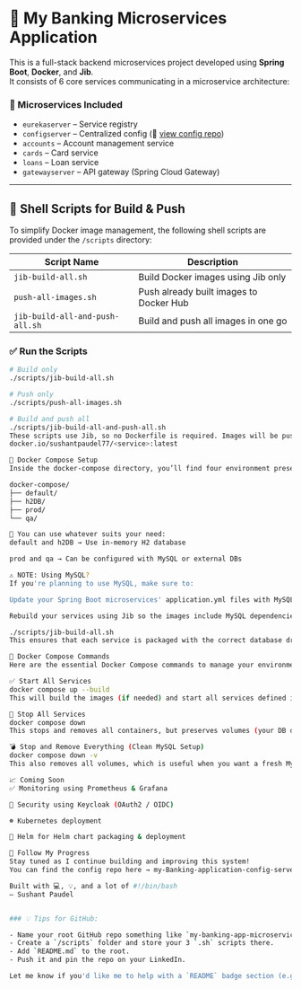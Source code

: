 # 🏦 My Banking Microservices Application

This is a full-stack backend microservices project developed using **Spring Boot**, **Docker**, and **Jib**.  
It consists of 6 core services communicating in a microservice architecture:

### 🔧 Microservices Included

- `eurekaserver` – Service registry
- `configserver` – Centralized config (🔗 [view config repo](https://github.com/sushantpaudel77/my-Banking-application-config-server))
- `accounts` – Account management service
- `cards` – Card service
- `loans` – Loan service
- `gatewayserver` – API gateway (Spring Cloud Gateway)

---

## 🚀 Shell Scripts for Build & Push

To simplify Docker image management, the following shell scripts are provided under the `/scripts` directory:

| Script Name                      | Description                                 |
|----------------------------------|---------------------------------------------|
| `jib-build-all.sh`              | Build Docker images using Jib only          |
| `push-all-images.sh`            | Push already built images to Docker Hub     |
| `jib-build-all-and-push-all.sh` | Build and push all images in one go         |

### ✅ Run the Scripts

```bash
# Build only
./scripts/jib-build-all.sh

# Push only
./scripts/push-all-images.sh

# Build and push all
./scripts/jib-build-all-and-push-all.sh
These scripts use Jib, so no Dockerfile is required. Images will be pushed to Docker Hub under:
docker.io/sushantpaudel77/<service>:latest

🐳 Docker Compose Setup
Inside the docker-compose directory, you’ll find four environment presets:

docker-compose/
├── default/
├── h2DB/
├── prod/
└── qa/

🧩 You can use whatever suits your need:
default and h2DB → Use in-memory H2 database

prod and qa → Can be configured with MySQL or external DBs

⚠️ NOTE: Using MySQL?
If you're planning to use MySQL, make sure to:

Update your Spring Boot microservices' application.yml files with MySQL configuration

Rebuild your services using Jib so the images include MySQL dependencies:

./scripts/jib-build-all.sh
This ensures that each service is packaged with the correct database drivers and settings for MySQL.

🐳 Docker Compose Commands
Here are the essential Docker Compose commands to manage your environment:

✅ Start All Services
docker compose up --build
This will build the images (if needed) and start all services defined in your Compose file.

🛑 Stop All Services
docker compose down
This stops and removes all containers, but preserves volumes (your DB data stays safe).

💣 Stop and Remove Everything (Clean MySQL Setup)
docker compose down -v
This also removes all volumes, which is useful when you want a fresh MySQL setup.

📈 Coming Soon
✅ Monitoring using Prometheus & Grafana

🔐 Security using Keycloak (OAuth2 / OIDC)

☸️ Kubernetes deployment

🎯 Helm for Helm chart packaging & deployment

🙌 Follow My Progress
Stay tuned as I continue building and improving this system!
You can find the config repo here → my-Banking-application-config-server

Built with 💻, 💡, and a lot of #!/bin/bash
— Sushant Paudel


### 💡 Tips for GitHub:

- Name your root GitHub repo something like `my-banking-app-microservices`.
- Create a `/scripts` folder and store your 3 `.sh` scripts there.
- Add `README.md` to the root.
- Push it and pin the repo on your LinkedIn.

Let me know if you'd like me to help with a `README` badge section (e.g., Docker Hub, GitHub Actions) or visuals (architecture diagram or terminal screenshot)!

